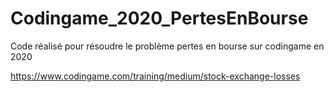 # Codingame_2020_PertesEnBourse
Code réalisé pour résoudre le problème pertes en bourse sur codingame en 2020

https://www.codingame.com/training/medium/stock-exchange-losses
